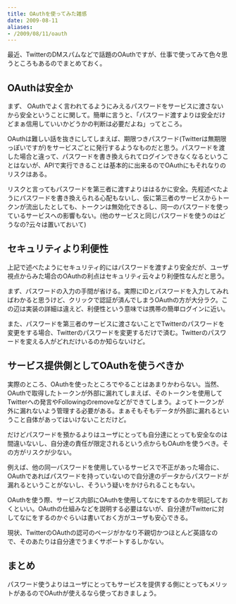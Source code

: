 ```yaml
---
title: OAuthを使ってみた雑感
date: 2009-08-11
aliases:
- /2009/08/11/oauth
---
```

最近、TwitterのDMスパムなどで話題のOAuthですが、仕事で使ってみて色々思うところもあるのでまとめておく。

<h2>OAuthは安全か</h2>
まず、 OAuthでよく言われてるようにみえるパスワードをサービスに渡さないから安全ということに関して。簡単に言うと、「パスワード渡すよりは安全だけどまぁ信用していいかどうかの判断は必要だよね」ってところ。

OAuthは難しい話を抜きにしてしまえば、期限つきパスワード(Twitterは無期限っぽいですが)をサービスごとに発行するようなものだと思う。パスワードを渡した場合と違って、パスワードを書き換えられてログインできなくなるということはないが、APIで実行できることは基本的に出来るのでOAuthにもそれなりのリスクはある。

リスクと言ってもパスワードを第三者に渡すよりははるかに安全。先程述べたようにパスワードを書き換えられる心配もないし、仮に第三者のサービスからトークンが流出したとしても、トークンは無効化できるし、同一のパスワードを使っているサービスへの影響もない。(他のサービスと同じパスワードを使うのはどうなの?云々は置いておいて)

<h2>セキュリティより利便性</h2>
上記で述べたようにセキュリティ的にはパスワードを渡すより安全だが、ユーザ視点からみた場合のOAuthの利点はセキュリティ云々より利便性なんだと思う。

まず、パスワードの入力の手間が省ける。実際にIDとパスワードを入力してみればわかると思うけど、クリックで認証が済んでしまうOAuthの方が大分ラク。この辺は実装の詳細は違えど、利便性という意味では携帯の簡単ログインに近い。

また、パスワードを第三者のサービスに渡さないことでTwitterのパスワードを変更をする場合、Twitterのパスワードを変更するだけで済む。Twitterのパスワードを変える人がどれだけいるのか知らないけど。

<h2>サービス提供側としてOAuthを使うべきか</h2>
実際のところ、OAuthを使ったところでやることはあまりかわらない。当然、OAuthで取得したトークンが外部に漏れてしまえば、そのトークンを使用してTwitterへの発言やFollowingのremoveなどができてしまう。よってトークンが外に漏れないよう管理する必要がある。まぁそもそもデータが外部に漏れるということ自体があってはいけないことだけど。

だけどパスワードを預かるよりはユーザにとっても自分達にとっても安全なのは間違いないし、自分達の責任が限定されるという点からもOAuthを使うべき。その方がリスクが少ない。

例えば、他の同一パスワードを使用しているサービスで不正があった場合に、OAuthであればパスワードを持っていないので自分達のデータからパスワードが漏れるということがないし、そういう疑いをかけられることもない。

OAuthを使う際、サービス内部にOAuthを使用してなにをするのかを明記しておくといい。OAuthの仕組みなどを説明する必要はないが、自分達がTwitterに対してなにをするのかぐらいは書いておく方がユーザも安心できる。

現状、TwitterのOAuthの認可のページがかなり不親切かつほとんど英語なので、そのあたりは自分達でうまくサポートするしかない。

<h2>まとめ</h2>
パスワード使うよりはユーザにとってもサービスを提供する側にとってもメリットがあるのでOAuthが使えるなら使っておきましょう。